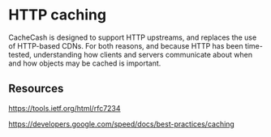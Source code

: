 # HTTP caching

CacheCash is designed to support HTTP upstreams, and replaces the use of HTTP-based CDNs.  For both reasons, and because
HTTP has been time-tested, understanding how clients and servers communicate about when and how objects may be cached is
important.

## Resources

https://tools.ietf.org/html/rfc7234

https://developers.google.com/speed/docs/best-practices/caching
